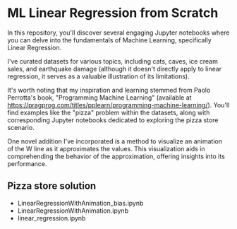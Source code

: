 # ML Linear Regression from Scratch

In this repository, you'll discover several engaging Jupyter notebooks where you can delve into the fundamentals of Machine Learning, specifically Linear Regression.

I've curated datasets for various topics, including cats, caves, ice cream sales, and earthquake damage (although it doesn't directly apply to linear regression, it serves as a valuable illustration of its limitations).

It's worth noting that my inspiration and learning stemmed from Paolo Perrotta's book, "Programming Machine Learning" (available at https://pragprog.com/titles/pplearn/programming-machine-learning/). You'll find examples like the "pizza" problem within the datasets, along with corresponding Jupyter notebooks dedicated to exploring the pizza store scenario.

One novel addition I've incorporated is a method to visualize an animation of the W line as it approximates the values. This visualization aids in comprehending the behavior of the approximation, offering insights into its performance.

## Pizza store solution

* LinearRegressionWithAnimation_bias.ipynb
* LinearRegressionWithAnimation.ipynb
* linear_regression.ipynb
